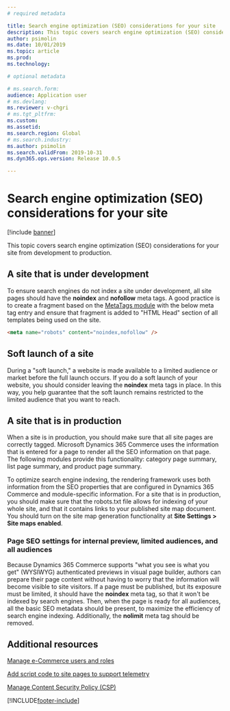 ```yaml
---
# required metadata

title: Search engine optimization (SEO) considerations for your site
description: This topic covers search engine optimization (SEO) considerations for your site from development to production.
author: psimolin
ms.date: 10/01/2019
ms.topic: article
ms.prod: 
ms.technology: 

# optional metadata

# ms.search.form: 
audience: Application user
# ms.devlang: 
ms.reviewer: v-chgri
# ms.tgt_pltfrm: 
ms.custom: 
ms.assetid: 
ms.search.region: Global
# ms.search.industry: 
ms.author: psimolin
ms.search.validFrom: 2019-10-31
ms.dyn365.ops.version: Release 10.0.5

---
```


# Search engine optimization (SEO) considerations for your site


[!include [banner](includes/banner.md)]

This topic covers search engine optimization (SEO) considerations for your site from development to production.

## A site that is under development

To ensure search engines do not index a site under development, all site pages should have the **noindex** and **nofollow** meta tags. A good practice is to create a fragment based on the [MetaTags module](metatags-module.md) with the below meta tag entry and ensure that fragment is added to "HTML Head" section of all templates being used on the site.

```html
<meta name="robots" content="noindex,nofollow" /> 
```

## Soft launch of a site

During a "soft launch," a website is made available to a limited audience or market before the full launch occurs. If you do a soft launch of your website, you should consider leaving the **noindex** meta tags in place. In this way, you help guarantee that the soft launch remains restricted to the limited audience that you want to reach.

## A site that is in production

When a site is in production, you should make sure that all site pages are correctly tagged. Microsoft Dynamics 365 Commerce uses the information that is entered for a page to render all the SEO information on that page. The following modules provide this functionality: category page summary, list page summary, and product page summary.

To optimize search engine indexing, the rendering framework uses both information from the SEO properties that are configured in Dynamics 365 Commerce and module-specific information. For a site that is in production, you should make sure that the robots.txt file allows for indexing of your whole site, and that it contains links to your published site map document. You should turn on the site map generation functionality at **Site Settings \> Site maps enabled**.

### Page SEO settings for internal preview, limited audiences, and all audiences

Because Dynamics 365 Commerce supports "what you see is what you get" (WYSIWYG) authenticated previews in visual page builder, authors can prepare their page content without having to worry that the information will become visible to site visitors. If a page must be published, but its exposure must be limited, it should have the **noindex** meta tag, so that it won't be indexed by search engines. Then, when the page is ready for all audiences, all the basic SEO metadata should be present, to maximize the efficiency of search engine indexing. Additionally, the **nolimit** meta tag should be removed.

## Additional resources

[Manage e-Commerce users and roles](manage-ecommerce-users-roles.md)

[Add script code to site pages to support telemetry](add-telemetry.md)

[Manage Content Security Policy (CSP)](manage-csp.md)


[!INCLUDE[footer-include](../includes/footer-banner.md)]
